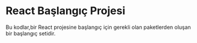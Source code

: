 # React Başlangıç Projesi

Bu kodlar,bir React projesine başlangıç için gerekli olan paketlerden oluşan bir başlangıç setidir.

